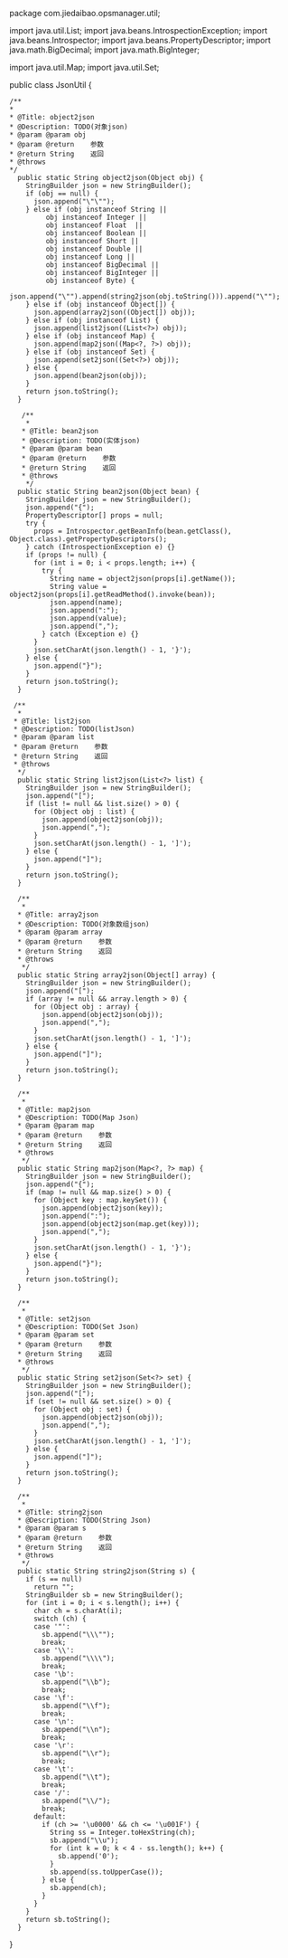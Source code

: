 package com.jiedaibao.opsmanager.util;

import java.util.List;
import java.beans.IntrospectionException;
import java.beans.Introspector;
import java.beans.PropertyDescriptor;
import java.math.BigDecimal;
import java.math.BigInteger;

import java.util.Map;
import java.util.Set;

public class JsonUtil {

    /**
    *
    * @Title: object2json
    * @Description: TODO(对象json)
    * @param @param obj
    * @param @return    参数
    * @return String    返回
    * @throws
    */
      public static String object2json(Object obj) { 
        StringBuilder json = new StringBuilder(); 
        if (obj == null) { 
          json.append("\"\""); 
        } else if (obj instanceof String ||
             obj instanceof Integer ||
             obj instanceof Float  ||
             obj instanceof Boolean ||
             obj instanceof Short ||
             obj instanceof Double ||
             obj instanceof Long ||
             obj instanceof BigDecimal ||
             obj instanceof BigInteger ||
             obj instanceof Byte) { 
          json.append("\"").append(string2json(obj.toString())).append("\""); 
        } else if (obj instanceof Object[]) { 
          json.append(array2json((Object[]) obj)); 
        } else if (obj instanceof List) { 
          json.append(list2json((List<?>) obj)); 
        } else if (obj instanceof Map) { 
          json.append(map2json((Map<?, ?>) obj)); 
        } else if (obj instanceof Set) { 
          json.append(set2json((Set<?>) obj)); 
        } else { 
          json.append(bean2json(obj)); 
        } 
        return json.toString(); 
      } 

       /**
        *
       * @Title: bean2json
       * @Description: TODO(实体json)
       * @param @param bean
       * @param @return    参数
       * @return String    返回
       * @throws
        */
      public static String bean2json(Object bean) { 
        StringBuilder json = new StringBuilder(); 
        json.append("{"); 
        PropertyDescriptor[] props = null; 
        try { 
          props = Introspector.getBeanInfo(bean.getClass(), Object.class).getPropertyDescriptors(); 
        } catch (IntrospectionException e) {} 
        if (props != null) { 
          for (int i = 0; i < props.length; i++) { 
            try { 
              String name = object2json(props[i].getName()); 
              String value = object2json(props[i].getReadMethod().invoke(bean)); 
              json.append(name); 
              json.append(":"); 
              json.append(value); 
              json.append(","); 
            } catch (Exception e) {} 
          } 
          json.setCharAt(json.length() - 1, '}'); 
        } else { 
          json.append("}"); 
        } 
        return json.toString(); 
      } 

     /**
      *   
     * @Title: list2json
     * @Description: TODO(listJson)
     * @param @param list
     * @param @return    参数
     * @return String    返回
     * @throws
      */
      public static String list2json(List<?> list) { 
        StringBuilder json = new StringBuilder(); 
        json.append("["); 
        if (list != null && list.size() > 0) { 
          for (Object obj : list) { 
            json.append(object2json(obj)); 
            json.append(","); 
          } 
          json.setCharAt(json.length() - 1, ']'); 
        } else { 
          json.append("]"); 
        } 
        return json.toString(); 
      } 

      /**
       *
      * @Title: array2json
      * @Description: TODO(对象数组json)
      * @param @param array
      * @param @return    参数
      * @return String    返回
      * @throws
       */
      public static String array2json(Object[] array) { 
        StringBuilder json = new StringBuilder(); 
        json.append("["); 
        if (array != null && array.length > 0) { 
          for (Object obj : array) { 
            json.append(object2json(obj)); 
            json.append(","); 
          } 
          json.setCharAt(json.length() - 1, ']'); 
        } else { 
          json.append("]"); 
        } 
        return json.toString(); 
      } 

      /**
       *
      * @Title: map2json
      * @Description: TODO(Map Json)
      * @param @param map
      * @param @return    参数
      * @return String    返回
      * @throws
       */
      public static String map2json(Map<?, ?> map) { 
        StringBuilder json = new StringBuilder(); 
        json.append("{"); 
        if (map != null && map.size() > 0) { 
          for (Object key : map.keySet()) { 
            json.append(object2json(key)); 
            json.append(":"); 
            json.append(object2json(map.get(key))); 
            json.append(","); 
          } 
          json.setCharAt(json.length() - 1, '}'); 
        } else { 
          json.append("}"); 
        } 
        return json.toString(); 
      } 

      /**
       *
      * @Title: set2json
      * @Description: TODO(Set Json)
      * @param @param set
      * @param @return    参数
      * @return String    返回
      * @throws
       */
      public static String set2json(Set<?> set) { 
        StringBuilder json = new StringBuilder(); 
        json.append("["); 
        if (set != null && set.size() > 0) { 
          for (Object obj : set) { 
            json.append(object2json(obj)); 
            json.append(","); 
          } 
          json.setCharAt(json.length() - 1, ']'); 
        } else { 
          json.append("]"); 
        } 
        return json.toString(); 
      } 

      /**
       *
      * @Title: string2json
      * @Description: TODO(String Json)
      * @param @param s
      * @param @return    参数
      * @return String    返回
      * @throws
       */
      public static String string2json(String s) { 
        if (s == null) 
          return ""; 
        StringBuilder sb = new StringBuilder(); 
        for (int i = 0; i < s.length(); i++) { 
          char ch = s.charAt(i); 
          switch (ch) { 
          case '"': 
            sb.append("\\\""); 
            break; 
          case '\\': 
            sb.append("\\\\"); 
            break; 
          case '\b': 
            sb.append("\\b"); 
            break; 
          case '\f': 
            sb.append("\\f"); 
            break; 
          case '\n': 
            sb.append("\\n"); 
            break; 
          case '\r': 
            sb.append("\\r"); 
            break; 
          case '\t': 
            sb.append("\\t"); 
            break; 
          case '/': 
            sb.append("\\/"); 
            break; 
          default: 
            if (ch >= '\u0000' && ch <= '\u001F') { 
              String ss = Integer.toHexString(ch); 
              sb.append("\\u"); 
              for (int k = 0; k < 4 - ss.length(); k++) { 
                sb.append('0'); 
              } 
              sb.append(ss.toUpperCase()); 
            } else { 
              sb.append(ch); 
            } 
          } 
        } 
        return sb.toString(); 
      } 

}



